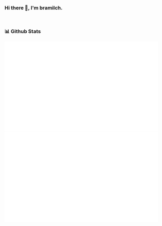 ### Hi there 👋, I'm bramilch.

<br>

### 📊 Github Stats
<a href='https://github.com/bramilch/github-stats-transparent'>
  
![Stats Overview](https://github.com/bramilch/github-stats-transparent/blob/output/generated/overview.svg)
![Most Used Languages](https://github.com/bramilch/github-stats-transparent/blob/output/generated/languages.svg)

</a>

<!--
**bramilch/bramilch** is a ✨ _special_ ✨ repository because its `README.md` (this file) appears on your GitHub profile.

Here are some ideas to get you started:

- 🔭 I’m currently working on ...
- 🌱 I’m currently learning ...
- 👯 I’m looking to collaborate on ...
- 🤔 I’m looking for help with ...
- 💬 Ask me about ...
- 📫 How to reach me: ...
- 😄 Pronouns: ...
- ⚡ Fun fact: ...
-->
